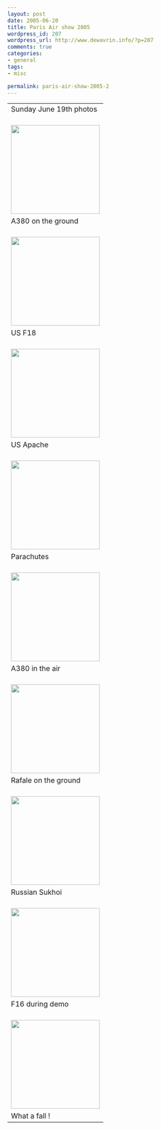 ```yaml
--- 
layout: post
date: 2005-06-20
title: Paris Air show 2005
wordpress_id: 207
wordpress_url: http://www.dewavrin.info/?p=207
comments: true
categories: 
- general
tags:
- misc

permalink: paris-air-show-2005-2
---
```


<table>
<tr>
<td>
Sunday June 19th photos
</td>
</tr>
<tr>
<td>
<a href="https://lh5.googleusercontent.com/-aIjP254YPo0/TwOnUNtJBiI/AAAAAAAAJeY/zwrlLBzGQMg/w500-h374-k/IMG_1012.JPG"><br />
<img src="https://lh5.googleusercontent.com/-aIjP254YPo0/TwOnUNtJBiI/AAAAAAAAJeY/zwrlLBzGQMg/w500-h374-k/IMG_1012.JPG" border="0" width="200"></a>
</td>
</tr>
<tr>
<td>
A380 on the ground
</td>
</tr>
<tr>
<td>
<a href="https://lh5.googleusercontent.com/-gM3Wlmvg68c/TwOnUt1bTRI/AAAAAAAAJeg/rbGhash6gWM/w302-h227-k/IMG_1014.JPG"><br />
<img src="https://lh5.googleusercontent.com/-gM3Wlmvg68c/TwOnUt1bTRI/AAAAAAAAJeg/rbGhash6gWM/w302-h227-k/IMG_1014.JPG" border="0" width="200"></a>
</td>
</tr>
<tr>
<td>
US F18
</td>
</tr>
<tr>
<td>
<a href="https://lh6.googleusercontent.com/-u04EnocrXls/TwOnXTqdTwI/AAAAAAAAJe4/wJX3gaNPq6I/w302-h227-k/IMG_1018.JPG"><br />
<img src="https://lh6.googleusercontent.com/-u04EnocrXls/TwOnXTqdTwI/AAAAAAAAJe4/wJX3gaNPq6I/w302-h227-k/IMG_1018.JPG" border="0" width="200"></a>
</td>
</tr>
<tr>
<td>
US Apache
</td>
</tr>
<tr>
<td>
<a href="https://lh4.googleusercontent.com/-uqbu1ktcSmA/TwOnXJZoC6I/AAAAAAAAJew/jubjjBflyv4/w303-h228-k/IMG_1025.JPG"><br />
<img src="https://lh4.googleusercontent.com/-uqbu1ktcSmA/TwOnXJZoC6I/AAAAAAAAJew/jubjjBflyv4/w303-h228-k/IMG_1025.JPG" border="0" width="200"></a>
</td>
</tr>
<tr>
<td>
Parachutes
</td>
</tr>
<tr>
<td>
<a href="https://lh3.googleusercontent.com/-mbZPXYBm4mM/TwOnWdPGGuI/AAAAAAAAJeo/oDSdC4hJMrg/w302-h227-k/IMG_1053.JPG"><br />
<img src="https://lh3.googleusercontent.com/-mbZPXYBm4mM/TwOnWdPGGuI/AAAAAAAAJeo/oDSdC4hJMrg/w302-h227-k/IMG_1053.JPG" border="0" width="200"></a>
</td>
</tr>
<tr>
<td>
A380 in the air
</td>
</tr>
<tr>
<td>
<a href="https://lh4.googleusercontent.com/-vgeflrusOnA/TwOnXlIaAbI/AAAAAAAAJfA/ANvKXEsq4m4/w302-h227-k/IMG_1064.JPG"><br />
<img src="https://lh4.googleusercontent.com/-vgeflrusOnA/TwOnXlIaAbI/AAAAAAAAJfA/ANvKXEsq4m4/w302-h227-k/IMG_1064.JPG" border="0" width="200"></a>
</td>
</tr>
<tr>
<td>
Rafale on the ground
</td>
</tr>
<tr>
<td>
<a href="https://lh5.googleusercontent.com/-tPcMB7oq7PA/TwOnYigL8zI/AAAAAAAAJfM/xHRZHgCDq-M/w303-h228-k/IMG_1065.JPG"><br />
<img src="https://lh5.googleusercontent.com/-tPcMB7oq7PA/TwOnYigL8zI/AAAAAAAAJfM/xHRZHgCDq-M/w303-h228-k/IMG_1065.JPG" border="0" width="200"></a>
</td>
</tr>
<tr>
<td>
Russian Sukhoi
</td>
</tr>
<tr>
<td>
<a href="https://lh5.googleusercontent.com/-dOQf_AymqAw/TwOnYU2M0SI/AAAAAAAAJfI/1-J2fwqyv20/w383-h287-k/IMG_1073.JPG"><br />
<img src="https://lh5.googleusercontent.com/-dOQf_AymqAw/TwOnYU2M0SI/AAAAAAAAJfI/1-J2fwqyv20/w383-h287-k/IMG_1073.JPG" border="0" width="200"></a>
</td>
</tr>
<tr>
<td>
F16 during demo
</td>
</tr>
<tr>
<td>
<a href="https://lh6.googleusercontent.com/-9i4BRHiRfv0/TwOnYzbbbLI/AAAAAAAAJfY/Dg1fwLg5m8g/w383-h287-k/IMG_1074.JPG"><br />
<img src="https://lh6.googleusercontent.com/-9i4BRHiRfv0/TwOnYzbbbLI/AAAAAAAAJfY/Dg1fwLg5m8g/w383-h287-k/IMG_1074.JPG" border="0" width="200"></a>
</td>
</tr>
<tr>
<td>
What a fall !
</td>
</tr>
</table>

